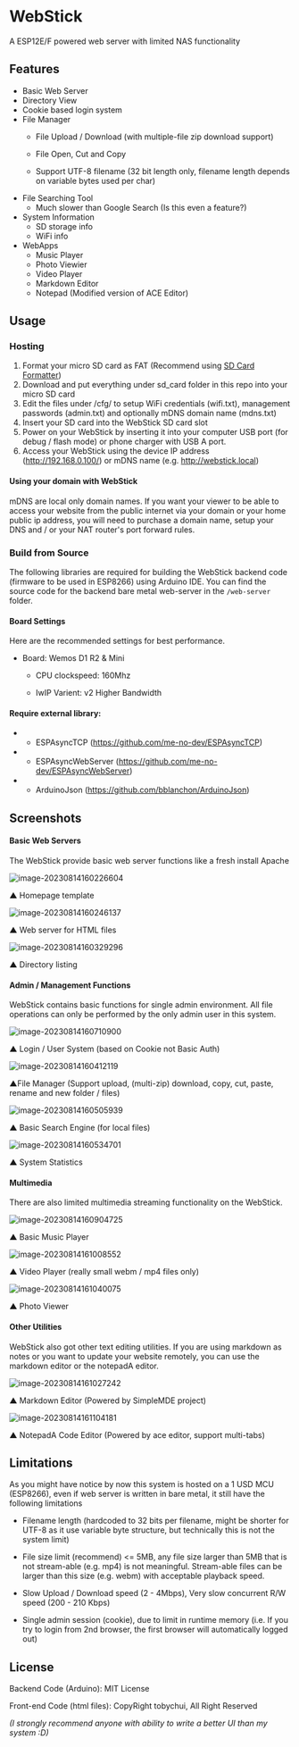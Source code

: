 # WebStick

A ESP12E/F powered web server with limited NAS functionality

## Features

- Basic Web Server
- Directory View 
- Cookie based login system
- File Manager
  - File Upload / Download (with multiple-file zip download support)
  
  - File Open, Cut and Copy
  
  - Support UTF-8 filename (32 bit length only, filename length depends on variable bytes used per char)
- File Searching Tool
  - Much slower than Google Search (Is this even a feature?)
- System Information
  - SD storage info
  - WiFi info
- WebApps
  - Music Player
  - Photo Viewier
  - Video Player
  - Markdown Editor
  - Notepad (Modified version of ACE Editor)

## Usage

### Hosting

1. Format your micro SD card as FAT (Recommend using [SD Card Formatter](https://www.sdcard.org/downloads/formatter/))
2. Download and put everything under sd_card folder in this repo into your micro SD card
3. Edit the files under /cfg/ to setup WiFi credentials (wifi.txt), management passwords (admin.txt) and optionally mDNS domain name (mdns.txt)
4. Insert your SD card into the WebStick SD card slot
5. Power on your WebStick by inserting it into your computer USB port (for debug / flash mode) or phone charger with USB A port.
6. Access your WebStick using the device IP address (http://192.168.0.100/) or mDNS name (e.g. http://webstick.local)

#### Using your domain with WebStick

mDNS are local only domain names. If you want your viewer to be able to access your website from the public internet via your domain or your home public ip address, you will need to purchase a domain name, setup your DNS and / or your NAT router's port forward rules. 

### Build from Source

The following libraries are required for building the WebStick backend code (firmware to be used in ESP8266) using Arduino IDE. You can find the source code for the backend bare metal web-server in the ```/web-server``` folder.

#### Board Settings

Here are the recommended settings for best performance.

- Board: Wemos D1 R2 & Mini
  
  * CPU clockspeed: 160Mhz
  
  * IwIP Varient: v2 Higher Bandwidth

#### Require external library:

* - ESPAsyncTCP (https://github.com/me-no-dev/ESPAsyncTCP)
* - ESPAsyncWebServer (https://github.com/me-no-dev/ESPAsyncWebServer)
* - ArduinoJson (https://github.com/bblanchon/ArduinoJson)

## Screenshots

#### Basic Web Servers

The WebStick provide basic web server functions like a fresh install Apache

![image-20230814160226604](img/README/image-20230814160226604.png)

▲ Homepage template

![image-20230814160246137](img/README/image-20230814160246137.png)

▲ Web server for HTML files

![image-20230814160329296](img/README/image-20230814160329296.png)

▲ Directory listing

#### Admin / Management Functions

WebStick contains basic functions for single admin environment. All file operations can only be performed by the only admin user in this system.

![image-20230814160710900](img/README/image-20230814160710900.png)

▲ Login / User System (based on Cookie not Basic Auth)

![image-20230814160412119](img/README/image-20230814160412119.png)

▲File Manager (Support upload, (multi-zip) download, copy, cut, paste, rename and new folder / files)

![image-20230814160505939](img/README/image-20230814160505939.png)

▲ Basic Search Engine (for local files)

![image-20230814160534701](img/README/image-20230814160534701.png)

▲ System Statistics

#### Multimedia

There are also limited multimedia streaming functionality on the WebStick.

![image-20230814160904725](img/README/image-20230814160904725.png)

▲ Basic Music Player

![image-20230814161008552](img/README/image-20230814161008552.png)

▲ Video Player (really small webm / mp4 files only)

![image-20230814161040075](img/README/image-20230814161040075.png)

▲ Photo Viewer

#### Other Utilities

WebStick also got other text editing utilities. If you are using markdown as notes or you want to update your website remotely, you can use the markdown editor or the notepadA editor. 

![image-20230814161027242](img/README/image-20230814161027242.png)

▲ Markdown Editor (Powered by SimpleMDE project)

![image-20230814161104181](img/README/image-20230814161104181.png)

▲ NotepadA Code Editor (Powered by ace editor, support multi-tabs)

## Limitations

As you might have notice by now this system is hosted on a 1 USD MCU (ESP8266), even if web server is written in bare metal, it still have the following limitations

- Filename length (hardcoded to 32 bits per filename, might be shorter for UTF-8 as it use variable byte structure, but technically this is not the system limit)

- File size limit (recommend) <= 5MB, any file size larger than 5MB that is not stream-able (e.g. mp4) is not meaningful. Stream-able files can be larger than this size (e.g. webm) with acceptable playback speed.

- Slow Upload / Download speed (2 - 4Mbps), Very slow concurrent R/W speed (200 - 210 Kbps)

- Single admin session (cookie), due to limit in runtime memory (i.e. If you try to login from 2nd browser, the first browser will automatically logged out)



## License

Backend Code (Arduino): MIT License

Front-end Code (html files): CopyRight tobychui, All Right Reserved

*(I strongly recommend anyone with ability to write a better UI than my system :D)*



